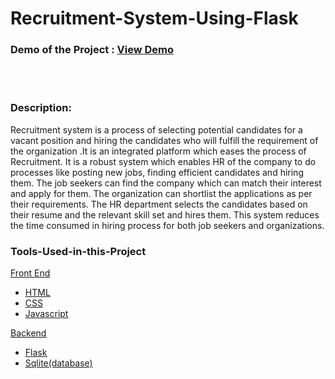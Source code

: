 # Recruitment-System-Using-Flask
<h3>Demo of the Project : <a href="https://drive.google.com/file/d/1tBi3d9PtFpfh2rLsUHuU8nAq2skur4g2/view?usp=sharing"> View Demo </a></h3>
<br><br>
<h3>Description:</h3>
<p>Recruitment system is a process of selecting potential candidates for a vacant position and hiring the candidates who will fulfill the requirement of the organization .It is an integrated platform which eases the process of Recruitment. It is a robust system which enables HR of the company to do processes like posting new jobs, finding efficient candidates and hiring them. The job seekers can find the company which can match their interest and apply for them. The organization can shortlist the applications as per their requirements. The HR department selects the candidates based on their resume and the relevant skill set and hires them. This system reduces the time consumed in hiring process for both job seekers and organizations.</p>
<h3>Tools-Used-in-this-Project</h3>
<u>Front End<u>
  <ul><li>HTML</li>
    <li>CSS</li>
    <li>Javascript</li>
  </ul>
  <u>Backend<u>
    <ul><li>Flask</li>
      <li>Sqlite(database) </li>
    </ul>
 
